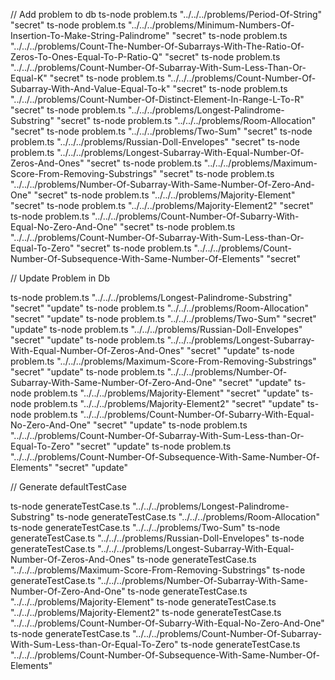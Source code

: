 // Add problem to db
ts-node problem.ts "../../../problems/Period-Of-String" "secret"
ts-node problem.ts "../../../problems/Minimum-Numbers-Of-Insertion-To-Make-String-Palindrome" "secret"
ts-node problem.ts "../../../problems/Count-The-Number-Of-Subarrays-With-The-Ratio-Of-Zeros-To-Ones-Equal-To-P-Ratio-Q" "secret"
ts-node problem.ts "../../../problems/Count-Number-Of-Subarray-With-Sum-Less-Than-Or-Equal-K" "secret"
ts-node problem.ts "../../../problems/Count-Number-Of-Subarray-With-And-Value-Equal-To-k" "secret"
ts-node problem.ts "../../../problems/Count-Number-Of-Distinct-Element-In-Range-L-To-R" "secret"
ts-node problem.ts "../../../problems/Longest-Palindrome-Substring" "secret"
ts-node problem.ts "../../../problems/Room-Allocation" "secret"
ts-node problem.ts "../../../problems/Two-Sum" "secret"
ts-node problem.ts "../../../problems/Russian-Doll-Envelopes" "secret"
ts-node problem.ts "../../../problems/Longest-Subarray-With-Equal-Number-Of-Zeros-And-Ones" "secret"
ts-node problem.ts "../../../problems/Maximum-Score-From-Removing-Substrings" "secret"
ts-node problem.ts "../../../problems/Number-Of-Subarray-With-Same-Number-Of-Zero-And-One" "secret"
ts-node problem.ts "../../../problems/Majority-Element" "secret"
ts-node problem.ts "../../../problems/Majority-Element2" "secret"
ts-node problem.ts "../../../problems/Count-Number-Of-Subarry-With-Equal-No-Zero-And-One" "secret"
ts-node problem.ts "../../../problems/Count-Number-Of-Subarray-With-Sum-Less-than-Or-Equal-To-Zero" "secret"
ts-node problem.ts "../../../problems/Count-Number-Of-Subsequence-With-Same-Number-Of-Elements" "secret"

// Update Problem in Db

ts-node problem.ts "../../../problems/Longest-Palindrome-Substring" "secret" "update"
ts-node problem.ts "../../../problems/Room-Allocation" "secret" "update"
ts-node problem.ts "../../../problems/Two-Sum" "secret" "update"
ts-node problem.ts "../../../problems/Russian-Doll-Envelopes" "secret" "update"
ts-node problem.ts "../../../problems/Longest-Subarray-With-Equal-Number-Of-Zeros-And-Ones" "secret" "update"
ts-node problem.ts "../../../problems/Maximum-Score-From-Removing-Substrings" "secret" "update"
ts-node problem.ts "../../../problems/Number-Of-Subarray-With-Same-Number-Of-Zero-And-One" "secret" "update"
ts-node problem.ts "../../../problems/Majority-Element" "secret" "update"
ts-node problem.ts "../../../problems/Majority-Element2" "secret" "update"
ts-node problem.ts "../../../problems/Count-Number-Of-Subarry-With-Equal-No-Zero-And-One" "secret" "update"
ts-node problem.ts "../../../problems/Count-Number-Of-Subarray-With-Sum-Less-than-Or-Equal-To-Zero" "secret" "update"
ts-node problem.ts "../../../problems/Count-Number-Of-Subsequence-With-Same-Number-Of-Elements" "secret" "update"

// Generate defaultTestCase

ts-node generateTestCase.ts "../../../problems/Longest-Palindrome-Substring"
ts-node generateTestCase.ts "../../../problems/Room-Allocation"
ts-node generateTestCase.ts "../../../problems/Two-Sum"
ts-node generateTestCase.ts "../../../problems/Russian-Doll-Envelopes"
ts-node generateTestCase.ts "../../../problems/Longest-Subarray-With-Equal-Number-Of-Zeros-And-Ones"
ts-node generateTestCase.ts "../../../problems/Maximum-Score-From-Removing-Substrings"
ts-node generateTestCase.ts "../../../problems/Number-Of-Subarray-With-Same-Number-Of-Zero-And-One"
ts-node generateTestCase.ts "../../../problems/Majority-Element"
ts-node generateTestCase.ts "../../../problems/Majority-Element2"
ts-node generateTestCase.ts "../../../problems/Count-Number-Of-Subarry-With-Equal-No-Zero-And-One"
ts-node generateTestCase.ts "../../../problems/Count-Number-Of-Subarray-With-Sum-Less-than-Or-Equal-To-Zero"
ts-node generateTestCase.ts "../../../problems/Count-Number-Of-Subsequence-With-Same-Number-Of-Elements"
